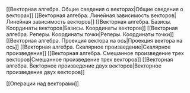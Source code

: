 [[Векторная алгебра. Общие сведения о векторах|Общие сведения о векторах]]
[[Векторная алгебра. Линейная зависимость векторов|Линейная зависимость векторов]]
[[Векторная алгебра. Базисы. Координаты векторов|Базисы. Координаты векторов]]
[[Векторная алгебра. Реперы. Координаты точки|Реперы. Координаты точки]]
[[Векторная алгебра. Проекция вектора на ось|Проекция вектора на ось]]
[[Векторная алгебра. Скалярное произведение|Скалярное произведение]]
[[Векторная алгебра. Смешанное произведение трех векторов|Смешанное произведение трех векторов]]
[[Векторная алгебра. Векторное произведение двух векторов|Векторное произведение двух векторов]]

[[Операции над векторами]]